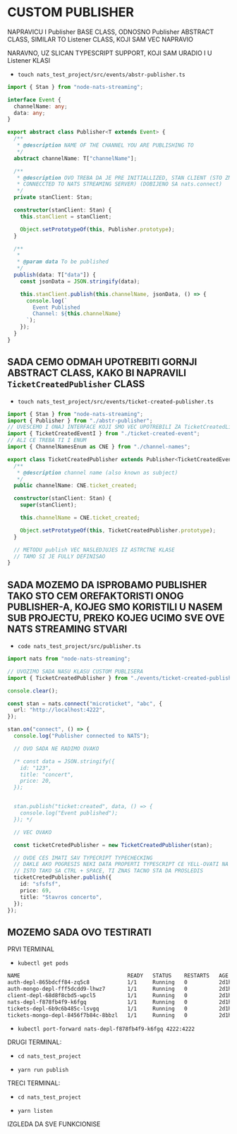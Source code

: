 # CUSTOM PUBLISHER

NAPRAVICU I Publisher BASE CLASS, ODNOSNO Publisher ABSTRACT CLASS, SIMILAR TO Listener CLASS, KOJI SAM VEC NAPRAVIO

NARAVNO, UZ SLICAN TYPESCRIPT SUPPORT, KOJI SAM URADIO I U Listener KLASI

- `touch nats_test_project/src/events/abstr-publisher.ts`

```ts
import { Stan } from "node-nats-streaming";

interface Event {
  channelName: any;
  data: any;
}

export abstract class Publisher<T extends Event> {
  /**
   * @description NAME OF THE CHANNEL YOU ARE PUBLISHING TO
   */
  abstract channelName: T["channelName"];

  /**
   * @description OVO TREBA DA JE PRE INITIALLIZED, STAN CLIENT (STO ZNACI DA BISMO VEC TREBAL IDA BUDEMO
   * CONNECCTED TO NATS STREAMING SERVER) (DOBIJENO SA nats.connect)
   */
  private stanClient: Stan;

  constructor(stanClient: Stan) {
    this.stanClient = stanClient;

    Object.setPrototypeOf(this, Publisher.prototype);
  }

  /**
   *
   * @param data To be published
   */
  publish(data: T["data"]) {
    const jsonData = JSON.stringify(data);

    this.stanClient.publish(this.channelName, jsonData, () => {
      console.log(`
        Event Published
        Channel: ${this.channelName}
      `);
    });
  }
}
```

## SADA CEMO ODMAH UPOTREBITI GORNJI ABSTRACT CLASS, KAKO BI NAPRAVILI `TicketCreatedPublisher` CLASS

- `touch nats_test_project/src/events/ticket-created-publisher.ts`

```ts
import { Stan } from "node-nats-streaming";
import { Publisher } from "./abstr-publisher";
// UVESCEMO I ONAJ INTERFACE KOJI SMO VEC UPOTREBILI ZA TicketCreatedListener-A
import { TicketCreatedEventI } from "./ticket-created-event";
// ALI CE TREBA TI I ENUM
import { ChannelNamesEnum as CNE } from "./channel-names";

export class TicketCreatedPublisher extends Publisher<TicketCreatedEventI> {
  /**
   * @description channel name (also known as subject)
   */
  public channelName: CNE.ticket_created;

  constructor(stanClient: Stan) {
    super(stanClient);

    this.channelName = CNE.ticket_created;

    Object.setPrototypeOf(this, TicketCreatedPublisher.prototype);
  }

  // METODU publish VEC NASLEDJUJES IZ ASTRCTNE KLASE
  // TAMO SI JE FULLY DEFINISAO
}
```

## SADA MOZEMO DA ISPROBAMO PUBLISHER TAKO STO CEM OREFAKTORISTI ONOG PUBLISHER-A, KOJEG SMO KORISTILI U NASEM SUB PROJECTU, PREKO KOJEG UCIMO SVE OVE NATS STREAMING STVARI

- `code nats_test_project/src/publisher.ts`

```ts
import nats from "node-nats-streaming";

// UVOZIMO SADA NASU KLASU CUSTOM PUBLISERA
import { TicketCreatedPublisher } from "./events/ticket-created-publisher";

console.clear();

const stan = nats.connect("microticket", "abc", {
  url: "http://localhost:4222",
});

stan.on("connect", () => {
  console.log("Publisher connected to NATS");

  // OVO SADA NE RADIMO OVAKO

  /* const data = JSON.stringify({
    id: "123",
    title: "concert",
    price: 20,
  });


  stan.publish("ticket:created", data, () => {
    console.log("Event published");
  }); */

  // VEC OVAKO

  const ticketCretedPublisher = new TicketCreatedPublisher(stan);

  // OVDE CES IMATI SAV TYPECRIPT TYPECHECKING
  // DAKLE AKO POGRESIS NEKI DATA PROPERTI TYPESCRIPT CE YELL-OVATI NA TEBE
  // ISTO TAKO SA CTRL + SPACE, TI ZNAS TACNO STA DA PROSLEDIS 
  ticketCretedPublisher.publish({
    id: "sfsfsf",
    price: 69,
    title: "Stavros concerto",
  });
});

```

## MOZEMO SADA OVO TESTIRATI

PRVI TERMINAL

- `kubectl get pods`

```zsh
NAME                                  READY   STATUS    RESTARTS   AGE
auth-depl-865bdcff84-zq5c8            1/1     Running   0          2d1h
auth-mongo-depl-fff5dcdd9-lhwz7       1/1     Running   0          2d1h
client-depl-68d8f8cbd5-wpcl5          1/1     Running   0          2d1h
nats-depl-f878fb4f9-k6fgq             1/1     Running   0          2d1h
tickets-depl-6b9c6b485c-lsvgq         1/1     Running   0          2d1h
tickets-mongo-depl-8456f7b84c-8bbzl   1/1     Running   0          2d1h
```

- `kubectl port-forward nats-depl-f878fb4f9-k6fgq 4222:4222`

DRUGI TERMINAL:

- `cd nats_test_project`

- `yarn run publish`

TRECI TERMINAL:

- `cd nats_test_project`

- `yarn listen`

IZGLEDA DA SVE FUNKCIONISE

